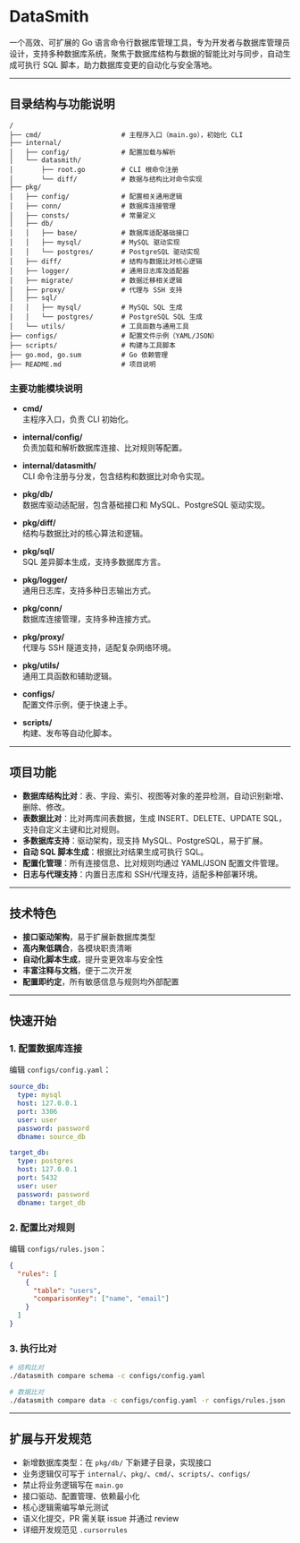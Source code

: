 # DataSmith

一个高效、可扩展的 Go 语言命令行数据库管理工具，专为开发者与数据库管理员设计，支持多种数据库系统，聚焦于数据库结构与数据的智能比对与同步，自动生成可执行 SQL 脚本，助力数据库变更的自动化与安全落地。

---

## 目录结构与功能说明

```
/
├── cmd/                    # 主程序入口（main.go），初始化 CLI
├── internal/
│   ├── config/             # 配置加载与解析
│   └── datasmith/
│       ├── root.go         # CLI 根命令注册
│       └── diff/           # 数据与结构比对命令实现
├── pkg/
│   ├── config/             # 配置相关通用逻辑
│   ├── conn/               # 数据库连接管理
│   ├── consts/             # 常量定义
│   ├── db/
│   │   ├── base/           # 数据库适配基础接口
│   │   ├── mysql/          # MySQL 驱动实现
│   │   └── postgres/       # PostgreSQL 驱动实现
│   ├── diff/               # 结构与数据比对核心逻辑
│   ├── logger/             # 通用日志库及适配器
│   ├── migrate/            # 数据迁移相关逻辑
│   ├── proxy/              # 代理与 SSH 支持
│   ├── sql/
│   │   ├── mysql/          # MySQL SQL 生成
│   │   └── postgres/       # PostgreSQL SQL 生成
│   └── utils/              # 工具函数与通用工具
├── configs/                # 配置文件示例（YAML/JSON）
├── scripts/                # 构建与工具脚本
├── go.mod, go.sum          # Go 依赖管理
├── README.md               # 项目说明
```

### 主要功能模块说明

- **cmd/**  
  主程序入口，负责 CLI 初始化。

- **internal/config/**  
  负责加载和解析数据库连接、比对规则等配置。

- **internal/datasmith/**  
  CLI 命令注册与分发，包含结构和数据比对命令实现。

- **pkg/db/**  
  数据库驱动适配层，包含基础接口和 MySQL、PostgreSQL 驱动实现。

- **pkg/diff/**  
  结构与数据比对的核心算法和逻辑。

- **pkg/sql/**  
  SQL 差异脚本生成，支持多数据库方言。

- **pkg/logger/**  
  通用日志库，支持多种日志输出方式。

- **pkg/conn/**  
  数据库连接管理，支持多种连接方式。

- **pkg/proxy/**  
  代理与 SSH 隧道支持，适配复杂网络环境。

- **pkg/utils/**  
  通用工具函数和辅助逻辑。

- **configs/**  
  配置文件示例，便于快速上手。

- **scripts/**  
  构建、发布等自动化脚本。

---

## 项目功能

- **数据库结构比对**：表、字段、索引、视图等对象的差异检测，自动识别新增、删除、修改。
- **表数据比对**：比对两库间表数据，生成 INSERT、DELETE、UPDATE SQL，支持自定义主键和比对规则。
- **多数据库支持**：驱动架构，现支持 MySQL、PostgreSQL，易于扩展。
- **自动 SQL 脚本生成**：根据比对结果生成可执行 SQL。
- **配置化管理**：所有连接信息、比对规则均通过 YAML/JSON 配置文件管理。
- **日志与代理支持**：内置日志库和 SSH/代理支持，适配多种部署环境。

---

## 技术特色

- **接口驱动架构**，易于扩展新数据库类型
- **高内聚低耦合**，各模块职责清晰
- **自动化脚本生成**，提升变更效率与安全性
- **丰富注释与文档**，便于二次开发
- **配置即约定**，所有敏感信息与规则均外部配置

---

## 快速开始

### 1. 配置数据库连接

编辑 `configs/config.yaml`：

```yaml
source_db:
  type: mysql
  host: 127.0.0.1
  port: 3306
  user: user
  password: password
  dbname: source_db

target_db:
  type: postgres
  host: 127.0.0.1
  port: 5432
  user: user
  password: password
  dbname: target_db
```

### 2. 配置比对规则

编辑 `configs/rules.json`：

```json
{
  "rules": [
    {
      "table": "users",
      "comparisonKey": ["name", "email"]
    }
  ]
}
```

### 3. 执行比对

```bash
# 结构比对
./datasmith compare schema -c configs/config.yaml

# 数据比对
./datasmith compare data -c configs/config.yaml -r configs/rules.json
```

---

## 扩展与开发规范

- 新增数据库类型：在 `pkg/db/` 下新建子目录，实现接口
- 业务逻辑仅可写于 `internal/`、`pkg/`、`cmd/`、`scripts/`、`configs/`
- 禁止将业务逻辑写在 `main.go`
- 接口驱动、配置管理、依赖最小化
- 核心逻辑需编写单元测试
- 语义化提交，PR 需关联 issue 并通过 review
- 详细开发规范见 `.cursorrules`
